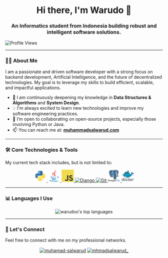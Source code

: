 <h1 align="center">Hi there, I'm Warudo 👋</h1>
<h3 align="center">An Informatics student from Indonesia building robust and intelligent software solutions.</h3>

<p align="left"> 
  <img src="https://komarev.com/ghpvc/?username=warudoo&label=Profile%20Views&color=0e75b6&style=flat" alt="Profile Views"/>
</p>

---

### 👨‍💻 About Me

I am a passionate and driven software developer with a strong focus on backend development, Artificial Intelligence, and the future of decentralized technologies. My goal is to leverage my skills to build efficient, scalable, and impactful applications.

- 🌱 I am continuously deepening my knowledge in **Data Structures & Algorithms** and **System Design**.
- 💡 I'm always excited to learn new technologies and improve my software engineering practices.
- 👯 I’m open to collaborating on open-source projects, especially those involving Python or Java.
- 📫 You can reach me at: **[muhammadsalwarud.com](mailto:muhammadsalwarud.com)**

---

### 🛠️ Core Technologies & Tools

My current tech stack includes, but is not limited to:

<p align="center"> 
    <a href="https://www.python.org" target="_blank" rel="noreferrer"> 
        <img src="https://raw.githubusercontent.com/devicons/devicon/master/icons/python/python-original.svg" alt="Python" width="40" height="40"/> 
    </a>
    <a href="https://www.java.com" target="_blank" rel="noreferrer"> 
        <img src="https://raw.githubusercontent.com/devicons/devicon/master/icons/java/java-original.svg" alt="Java" width="40" height="40"/> 
    </a>
    <a href="https://developer.mozilla.org/en-US/docs/Web/JavaScript" target="_blank" rel="noreferrer"> 
        <img src="https://raw.githubusercontent.com/devicons/devicon/master/icons/javascript/javascript-original.svg" alt="JavaScript" width="40" height="40"/> 
    </a>
    <a href="https://www.djangoproject.com/" target="_blank" rel="noreferrer"> 
        <img src="https://cdn.worldvectorlogo.com/logos/django.svg" alt="Django" width="40" height="40"/> 
    </a>
    <a href="https://git-scm.com/" target="_blank" rel="noreferrer"> 
        <img src="https://www.vectorlogo.zone/logos/git-scm/git-scm-icon.svg" alt="Git" width="40" height="40"/> 
    </a>
    <a href="https://www.postgresql.org" target="_blank" rel="noreferrer"> 
        <img src="https://raw.githubusercontent.com/devicons/devicon/master/icons/postgresql/postgresql-original-wordmark.svg" alt="PostgreSQL" width="40" height="40"/> 
    </a>
    <a href="https://www.docker.com/" target="_blank" rel="noreferrer"> 
        <img src="https://raw.githubusercontent.com/devicons/devicon/master/icons/docker/docker-original-wordmark.svg" alt="Docker" width="40" height="40"/> 
    </a>
</p>

---

### 📊 Languages I Use

<p align="center">
    <img align="center" src="https://github-readme-stats.vercel.app/api/top-langs?username=warudoo&show_icons=true&locale=en&layout=compact&theme=tokyonight" alt="warudoo's top languages" />
</p>

---

### 🤝 Let's Connect

Feel free to connect with me on my professional networks.

<p align="center">
  <a href="https://www.linkedin.com/in/muhamad-salwarud/" target="_blank"><img align="center" src="https://raw.githubusercontent.com/rahuldkjain/github-profile-readme-generator/master/src/images/icons/Social/linked-in-alt.svg" alt="muhamad-salwarud" height="30" width="40" /></a>
  <a href="https://instagram.com/your-instagram-username" target="_blank"><img align="center" src="https://raw.githubusercontent.com/rahuldkjain/github-profile-readme-generator/master/src/images/icons/Social/instagram.svg" alt="mhmadsalwarud_" height="30" width="40" /></a>
</p>
